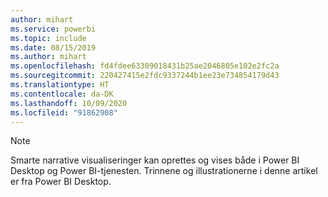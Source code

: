 ```yaml
---
author: mihart
ms.service: powerbi
ms.topic: include
ms.date: 08/15/2019
ms.author: mihart
ms.openlocfilehash: fd4fdee63309018431b25ae2046805e102e2fc2a
ms.sourcegitcommit: 220427415e2fdc9337244b1ee23e734854179d43
ms.translationtype: HT
ms.contentlocale: da-DK
ms.lasthandoff: 10/09/2020
ms.locfileid: "91862908"
---
```

>[!NOTE]
>Smarte narrative visualiseringer kan oprettes og vises både i Power BI Desktop og Power BI-tjenesten. Trinnene og illustrationerne i denne artikel er fra Power BI Desktop. 
